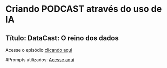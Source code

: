 # Criando PODCAST através do uso de IA
## Título: DataCast: O reino dos dados
Acesse o episódio <a href= "Output/1636384221172205501566a4796798a213.44656355.mp3">clicando aqui<a>

#Prompts utilizados:
<a href = "prompts/prompts.docx">Acesse aqui<a>
